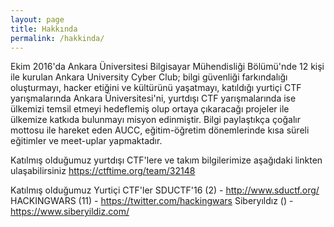 ```yaml
---
layout: page
title: Hakkında
permalink: /hakkinda/
---
```


Ekim 2016'da Ankara Üniversitesi Bilgisayar Mühendisliği Bölümü'nde 12 kişi ile kurulan Ankara University Cyber Club; bilgi güvenliği farkındalığı oluşturmayı, hacker etiğini ve kültürünü yaşatmayı, katıldığı yurtiçi CTF yarışmalarında Ankara Üniversitesi'ni, yurtdışı CTF yarışmalarında ise ülkemizi temsil etmeyi hedeflemiş olup ortaya çıkaracağı projeler ile ülkemize katkıda bulunmayı misyon edinmiştir. Bilgi paylaştıkça çoğalır mottosu ile hareket eden AUCC, eğitim-öğretim dönemlerinde kısa süreli eğitimler ve meet-uplar yapmaktadır. 

Katılmış olduğumuz yurtdışı CTF'lere ve takım bilgilerimize aşağıdaki linkten ulaşabilirsiniz
https://ctftime.org/team/32148

Katılmış olduğumuz Yurtiçi CTF'ler
SDUCTF'16 (2) - http://www.sductf.org/
HACKINGWARS (11) - https://twitter.com/hackingwars
Siberyıldız () - https://www.siberyildiz.com/
